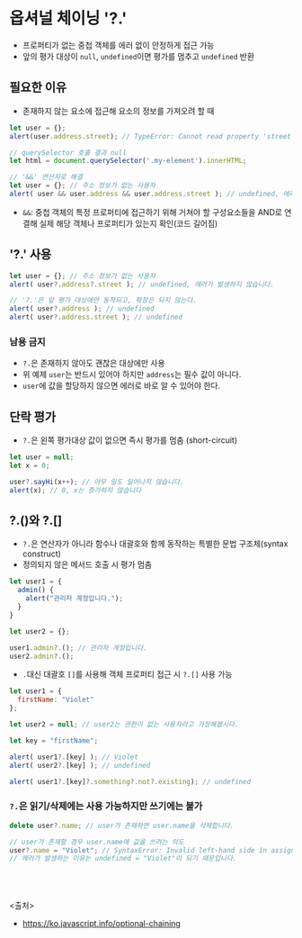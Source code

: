 # 옵셔널 체이닝 '?.'
- 프로퍼티가 없는 중첩 객체를 에러 없이 안정하게 접근 가능
- 앞의 평가 대상이 `null`, `undefined`이면 평가를 멈추고 `undefined` 반환

## 필요한 이유
- 존재하지 않는 요소에 접근해 요소의 정보를 가져오려 할 때
```js
let user = {};
alert(user.address.street); // TypeError: Cannot read property 'street' of undefined

// querySelector 호출 결과 null
let html = document.querySelector('.my-element').innerHTML;

// '&&' 연산자로 해결
let user = {}; // 주소 정보가 없는 사용자
alert( user && user.address && user.address.street ); // undefined, 에러가 발생하지 않습니다.
```
- `&&`: 중첩 객체의 특정 프로퍼티에 접근하기 위해 거쳐야 할 구성요소들을 AND로 연결해 실제 해당 객체나 프로퍼티가 있는지 확인(코드 길어짐)

## '?.' 사용
```js
let user = {}; // 주소 정보가 없는 사용자
alert( user?.address?.street ); // undefined, 에러가 발생하지 않습니다.

// '?.'은 앞 평가 대상에만 동작되고, 확장은 되지 않는다.
alert( user?.address ); // undefined
alert( user?.address.street ); // undefined
```

### 남용 금지
- `?.`은 존재하지 않아도 괜찮은 대상에만 사용
- 위 예제 `user`는 반드시 있어야 하지만 `address`는 필수 값이 아니다.
- `user`에 값을 할당하지 않으면 에러로 바로 알 수 있어야 한다.

## 단락 평가
- `?.`은 왼쪽 평가대상 값이 없으면 즉시 평가를 멈춤 (short-circuit)
```js
let user = null;
let x = 0;

user?.sayHi(x++); // 아무 일도 일어나지 않습니다.
alert(x); // 0, x는 증가하지 않습니다
```

## ?.()와 ?.[]
- `?.`은 연산자가 아니라 함수나 대괄호와 함께 동작하는 특별한 문법 구조체(syntax construct)
- 정의되지 않은 메서드 호출 시 평가 멈춤
```js
let user1 = {
  admin() {
    alert("관리자 계정입니다.");
  }
}

let user2 = {};

user1.admin?.(); // 관리자 계정입니다.
user2.admin?.();
```

- `.`대신 대괄호 `[]`를 사용해 객체 프로퍼티 접근 시 `?.[]` 사용 가능
```js
let user1 = {
  firstName: "Violet"
};

let user2 = null; // user2는 권한이 없는 사용자라고 가정해봅시다.

let key = "firstName";

alert( user1?.[key] ); // Violet
alert( user2?.[key] ); // undefined

alert( user1?.[key]?.something?.not?.existing); // undefined
```

### `?.`은 읽기/삭제에는 사용 가능하지만 쓰기에는 불가
```js
delete user?.name; // user가 존재하면 user.name을 삭제합니다.

// user가 존재할 경우 user.name에 값을 쓰려는 의도
user?.name = "Violet"; // SyntaxError: Invalid left-hand side in assignment
// 에러가 발생하는 이유는 undefined = "Violet"이 되기 때문입니다.
```

<br><br><br>
<출처>
- https://ko.javascript.info/optional-chaining
